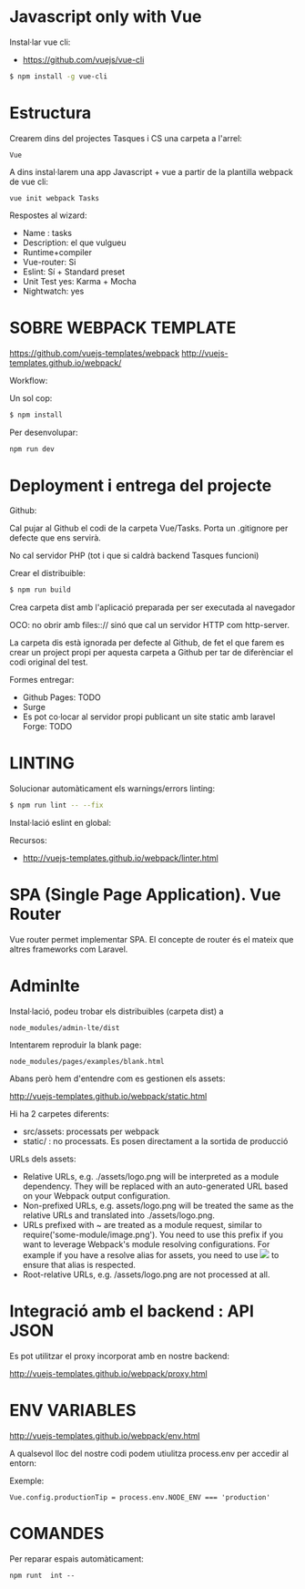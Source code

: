 Javascript only with Vue
========================

Instal·lar vue cli: 

- https://github.com/vuejs/vue-cli

```bash
$ npm install -g vue-cli
```

Estructura
==========

Crearem dins del projectes Tasques i CS una carpeta a l'arrel:

```
Vue
```

A dins instal·larem una app Javascript  + vue a partir de la plantilla webpack de vue cli:

```
vue init webpack Tasks
```

Respostes al wizard:

- Name : tasks
- Description: el que vulgueu
- Runtime+compiler
- Vue-router: Si
- Eslint: Sí + Standard preset
- Unit Test yes: Karma + Mocha
- Nightwatch: yes


SOBRE WEBPACK TEMPLATE
================

 https://github.com/vuejs-templates/webpack
 http://vuejs-templates.github.io/webpack/

Workflow:

Un sol cop:

```bash
$ npm install
```


Per desenvolupar:

```bash
npm run dev
```

Deployment i entrega del projecte
=================================

Github:

Cal pujar al Github el codi de la carpeta Vue/Tasks. Porta un .gitignore per defecte que ens servirà.

No cal servidor PHP (tot i que si caldrà backend Tasques funcioni)

Crear el distribuible:

```bash
$ npm run build
```

Crea carpeta dist amb l'aplicació preparada per ser executada al navegador

OCO: no obrir amb files::// sinó que cal un servidor HTTP com http-server.

La carpeta dis està ignorada per defecte al Github, de fet el que farem es crear un project propi per aquesta carpeta a Github
per tar de diferènciar el codi original del test.

Formes entregar:
- Github Pages: TODO
- Surge
- Es pot co·locar al servidor propi publicant un site static amb laravel Forge: TODO

LINTING
=======

Solucionar automàticament els warnings/errors linting:

```bash
$ npm run lint -- --fix
```

Instal·lació eslint en global:

Recursos:
- http://vuejs-templates.github.io/webpack/linter.html

SPA (Single Page Application). Vue Router
=========================================

Vue router permet implementar SPA. El concepte de router és el mateix que altres frameworks com Laravel.

Adminlte
========

Instal·lació, podeu trobar els distribuibles (carpeta dist) a

```
node_modules/admin-lte/dist
```

Intentarem reproduir la blank page:

```
node_modules/pages/examples/blank.html
```

Abans però hem d'entendre com es gestionen els assets:

 http://vuejs-templates.github.io/webpack/static.html
 
Hi ha 2 carpetes diferents:
- src/assets: processats per webpack
- static/ : no processats. Es posen directament a la sortida de producció

URLs dels assets:
- Relative URLs, e.g. ./assets/logo.png will be interpreted as a module dependency. They will be replaced with an auto-generated URL based on your Webpack output configuration.
- Non-prefixed URLs, e.g. assets/logo.png will be treated the same as the relative URLs and translated into ./assets/logo.png.
- URLs prefixed with ~ are treated as a module request, similar to require('some-module/image.png'). You need to use this prefix if you want to leverage Webpack's module resolving configurations. For example if you have a resolve alias for assets, you need to use <img src="~assets/logo.png"> to ensure that alias is respected.
- Root-relative URLs, e.g. /assets/logo.png are not processed at all.

Integració amb el backend : API JSON
====================================

Es pot utilitzar el proxy incorporat amb en nostre backend:

http://vuejs-templates.github.io/webpack/proxy.html

ENV VARIABLES
==============

http://vuejs-templates.github.io/webpack/env.html

A qualsevol lloc del nostre codi podem utiulitza process.env per accedir al entorn:

Exemple:
```
Vue.config.productionTip = process.env.NODE_ENV === 'production'
```


# COMANDES 

Per reparar espais automàticament:

    npm runt  int --    
